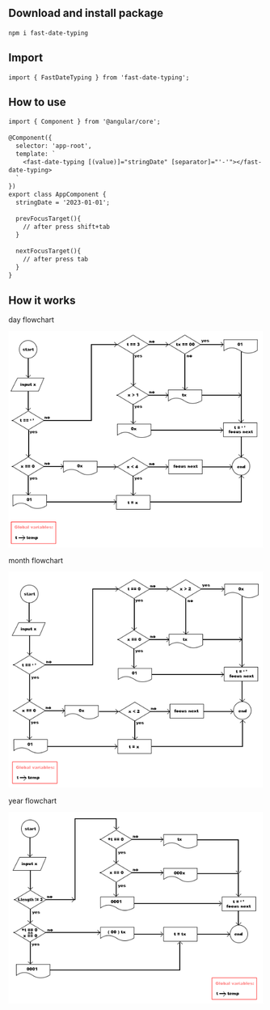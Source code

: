 ## Download and install package

```
npm i fast-date-typing
```
## Import

```
import { FastDateTyping } from 'fast-date-typing';
```
## How to use

```
import { Component } from '@angular/core';

@Component({
  selector: 'app-root',
  template: `
    <fast-date-typing [(value)]="stringDate" [separator]="'-'"></fast-date-typing>
  `
})
export class AppComponent {
  stringDate = '2023-01-01';

  prevFocusTarget(){
    // after press shift+tab
  }

  nextFocusTarget(){
    // after press tab 
  }
}

```

## How it works

day flowchart

![day flowchart picture](./docs/day.png "day flowchart picture")

month flowchart

![month flowchart picture](./docs/month.png "month flowchart picture")

year flowchart

![year flowchart picture](./docs/year.png "year flowchart picture")



